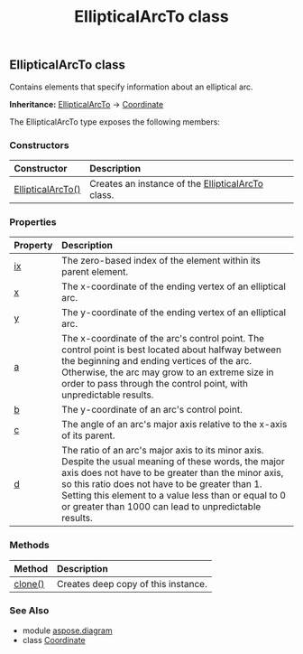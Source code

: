 ﻿---
title: EllipticalArcTo class
second_title: Aspose.Diagram for Python via .NET API References
description: 
type: docs
weight: 730
url: /python-net/aspose.diagram/ellipticalarcto/
is_root: false
---

## EllipticalArcTo class

Contains elements that specify information about an elliptical arc.



**Inheritance:** [EllipticalArcTo](/diagram/python-net/aspose.diagram/ellipticalarcto) → 
[Coordinate](/diagram/python-net/aspose.diagram/coordinate)



The EllipticalArcTo type exposes the following members:

### Constructors
| Constructor | Description |
| :- | :- |
| [EllipticalArcTo()](/diagram/python-net/aspose.diagram/ellipticalarcto/__init__/#) | Creates an instance of the [EllipticalArcTo](/diagram/python-net/aspose.diagram/ellipticalarcto) class. |


### Properties
| Property | Description |
| :- | :- |
| [ix](/diagram/python-net/aspose.diagram/ellipticalarcto/ix) | The zero-based index of the element within its parent element. |
| [x](/diagram/python-net/aspose.diagram/ellipticalarcto/x) | The x-coordinate of the ending vertex of an elliptical arc. |
| [y](/diagram/python-net/aspose.diagram/ellipticalarcto/y) | The y-coordinate of the ending vertex of an elliptical arc. |
| [a](/diagram/python-net/aspose.diagram/ellipticalarcto/a) | The x-coordinate of the arc's control point. The control point is best located about halfway between the beginning and ending vertices of the arc. Otherwise, the arc may grow to an extreme size in order to pass through the control point, with unpredictable results. |
| [b](/diagram/python-net/aspose.diagram/ellipticalarcto/b) | The y-coordinate of an arc's control point. |
| [c](/diagram/python-net/aspose.diagram/ellipticalarcto/c) | The angle of an arc's major axis relative to the x-axis of its parent. |
| [d](/diagram/python-net/aspose.diagram/ellipticalarcto/d) | The ratio of an arc's major axis to its minor axis. Despite the usual meaning of these words, the major axis does not have to be greater than the minor axis, so this ratio does not have to be greater than 1. Setting this element to a value less than or equal to 0 or greater than 1000 can lead to unpredictable results. |


### Methods
| Method | Description |
| :- | :- |
| [clone()](/diagram/python-net/aspose.diagram/ellipticalarcto/clone/#) | Creates deep copy of this instance. |


### See Also

* module [aspose.diagram](../)
* class [Coordinate](/diagram/python-net/aspose.diagram/coordinate)
